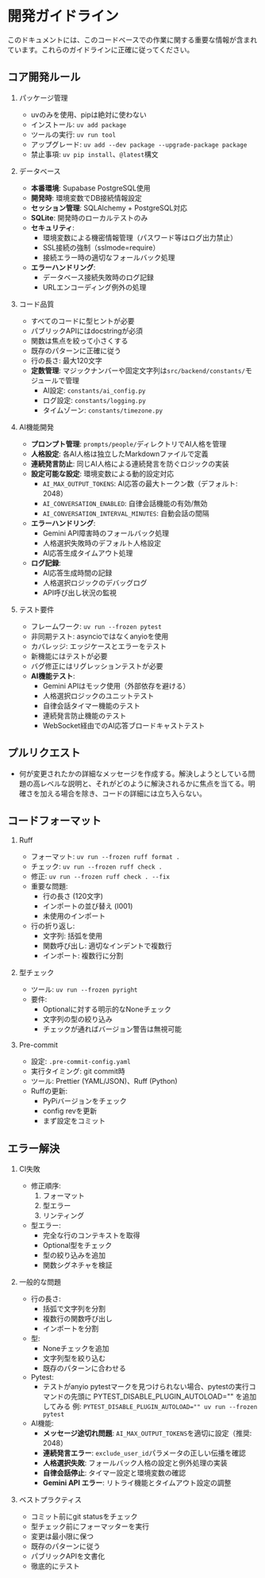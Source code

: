 # 開発ガイドライン

このドキュメントには、このコードベースでの作業に関する重要な情報が含まれています。これらのガイドラインに正確に従ってください。

## コア開発ルール

1. パッケージ管理
   - uvのみを使用、pipは絶対に使わない
   - インストール: `uv add package`
   - ツールの実行: `uv run tool`
   - アップグレード: `uv add --dev package --upgrade-package package`
   - 禁止事項: `uv pip install`、`@latest`構文

2. データベース
   - **本番環境**: Supabase PostgreSQL使用
   - **開発時**: 環境変数でDB接続情報設定
   - **セッション管理**: SQLAlchemy + PostgreSQL対応
   - **SQLite**: 開発時のローカルテストのみ
   - **セキュリティ**: 
     - 環境変数による機密情報管理（パスワード等はログ出力禁止）
     - SSL接続の強制（sslmode=require）
     - 接続エラー時の適切なフォールバック処理
   - **エラーハンドリング**: 
     - データベース接続失敗時のログ記録
     - URLエンコーディング例外の処理

3. コード品質
   - すべてのコードに型ヒントが必要
   - パブリックAPIにはdocstringが必須
   - 関数は焦点を絞って小さくする
   - 既存のパターンに正確に従う
   - 行の長さ: 最大120文字
   - **定数管理**: マジックナンバーや固定文字列は`src/backend/constants/`モジュールで管理
     - AI設定: `constants/ai_config.py`
     - ログ設定: `constants/logging.py`
     - タイムゾーン: `constants/timezone.py`

5. AI機能開発
   - **プロンプト管理**: `prompts/people/`ディレクトリでAI人格を管理
   - **人格設定**: 各AI人格は独立したMarkdownファイルで定義
   - **連続発言防止**: 同じAI人格による連続発言を防ぐロジックの実装
   - **設定可能な設定**: 環境変数による動的設定対応
     - `AI_MAX_OUTPUT_TOKENS`: AI応答の最大トークン数（デフォルト: 2048）
     - `AI_CONVERSATION_ENABLED`: 自律会話機能の有効/無効
     - `AI_CONVERSATION_INTERVAL_MINUTES`: 自動会話の間隔
   - **エラーハンドリング**: 
     - Gemini API障害時のフォールバック処理
     - 人格選択失敗時のデフォルト人格設定
     - AI応答生成タイムアウト処理
   - **ログ記録**: 
     - AI応答生成時間の記録
     - 人格選択ロジックのデバッグログ
     - API呼び出し状況の監視

4. テスト要件
   - フレームワーク: `uv run --frozen pytest`
   - 非同期テスト: asyncioではなくanyioを使用
   - カバレッジ: エッジケースとエラーをテスト
   - 新機能にはテストが必要
   - バグ修正にはリグレッションテストが必要
   - **AI機能テスト**: 
     - Gemini APIはモック使用（外部依存を避ける）
     - 人格選択ロジックのユニットテスト
     - 自律会話タイマー機能のテスト
     - 連続発言防止機能のテスト
     - WebSocket経由でのAI応答ブロードキャストテスト

## プルリクエスト

- 何が変更されたかの詳細なメッセージを作成する。解決しようとしている問題の高レベルな説明と、それがどのように解決されるかに焦点を当てる。明確さを加える場合を除き、コードの詳細には立ち入らない。

## コードフォーマット

1. Ruff
   - フォーマット: `uv run --frozen ruff format .`
   - チェック: `uv run --frozen ruff check .`
   - 修正: `uv run --frozen ruff check . --fix`
   - 重要な問題:
     - 行の長さ (120文字)
     - インポートの並び替え (I001)
     - 未使用のインポート
   - 行の折り返し:
     - 文字列: 括弧を使用
     - 関数呼び出し: 適切なインデントで複数行
     - インポート: 複数行に分割

2. 型チェック
   - ツール: `uv run --frozen pyright`
   - 要件:
     - Optionalに対する明示的なNoneチェック
     - 文字列の型の絞り込み
     - チェックが通ればバージョン警告は無視可能

3. Pre-commit
   - 設定: `.pre-commit-config.yaml`
   - 実行タイミング: git commit時
   - ツール: Prettier (YAML/JSON)、Ruff (Python)
   - Ruffの更新:
     - PyPiバージョンをチェック
     - config revを更新
     - まず設定をコミット

## エラー解決

1. CI失敗
   - 修正順序:
     1. フォーマット
     2. 型エラー
     3. リンティング
   - 型エラー:
     - 完全な行のコンテキストを取得
     - Optional型をチェック
     - 型の絞り込みを追加
     - 関数シグネチャを検証

2. 一般的な問題
   - 行の長さ:
     - 括弧で文字列を分割
     - 複数行の関数呼び出し
     - インポートを分割
   - 型:
     - Noneチェックを追加
     - 文字列型を絞り込む
     - 既存のパターンに合わせる
   - Pytest:
     - テストがanyio pytestマークを見つけられない場合、pytestの実行コマンドの先頭に PYTEST_DISABLE_PLUGIN_AUTOLOAD="" を追加してみる
       例: `PYTEST_DISABLE_PLUGIN_AUTOLOAD="" uv run --frozen pytest`
   - AI機能:
     - **メッセージ途切れ問題**: `AI_MAX_OUTPUT_TOKENS`を適切に設定（推奨: 2048）
     - **連続発言エラー**: `exclude_user_id`パラメータの正しい伝播を確認
     - **人格選択失敗**: フォールバック人格の設定と例外処理の実装
     - **自律会話停止**: タイマー設定と環境変数の確認
     - **Gemini API エラー**: リトライ機能とタイムアウト設定の調整

3. ベストプラクティス
   - コミット前にgit statusをチェック
   - 型チェック前にフォーマッターを実行
   - 変更は最小限に保つ
   - 既存のパターンに従う
   - パブリックAPIを文書化
   - 徹底的にテスト
